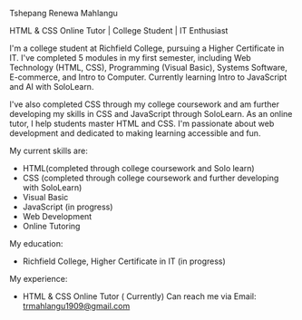 Tshepang Renewa Mahlangu

HTML & CSS Online Tutor | College Student | IT Enthusiast

I'm a college student at Richfield College, pursuing a Higher Certificate in IT. I've completed 5 modules in my first semester, including Web Technology (HTML, CSS), Programming (Visual Basic), Systems Software, E-commerce, and Intro to Computer. Currently learning Intro to JavaScript and AI with SoloLearn.

I've also completed CSS through my college coursework and am further developing my skills in CSS and JavaScript through SoloLearn. As an online tutor, I help students master HTML and CSS. I'm passionate about web development and dedicated to making learning accessible and fun.

My current skills are:

- HTML(completed through college coursework and Solo learn)
- CSS (completed through college coursework and further developing with SoloLearn)
- Visual Basic
- JavaScript (in progress)
- Web Development
- Online Tutoring

My education:

- Richfield College, Higher Certificate in IT (in progress)

My experience:

- HTML & CSS Online Tutor ( Currently)
Can reach me via Email: trmahlangu1909@gmail.com

<!---
TshepangRenewa/TshepangRenewa is a ✨ special ✨ repository because its `README.md` (this file) appears on your GitHub profile.
You can click the Preview link to take a look at your changes.
--->
